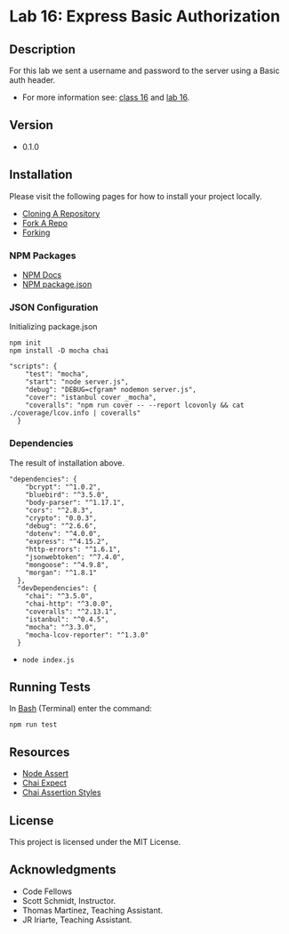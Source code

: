 # Lab 16: Express Basic Authorization

## Description
For this lab we sent a username and password to the server using a Basic auth header.

* For more information see: [class 16](https://github.com/codefellows/seattle-javascript-401d15/tree/master/class-16-express-basic-auth) and [lab 16](https://github.com/codefellows-seattle-javascript-401d15/lab-16-express-basic-auth).

## Version
* 0.1.0

## Installation
Please visit the following pages for how to install your project locally.

* [Cloning A Repository](https://help.github.com/articles/cloning-a-repository/)
* [Fork A Repo](https://help.github.com/articles/fork-a-repo/)
* [Forking](https://guides.github.com/activities/forking/)

### NPM Packages
* [NPM Docs](https://docs.npmjs.com)
* [NPM package.json](https://docs.npmjs.com/files/package.json)

### JSON Configuration
Initializing package.json
```npm install
npm init
npm install -D mocha chai
```

```scripts
"scripts": {
    "test": "mocha",
    "start": "node server.js",
    "debug": "DEBUG=cfgram* nodemon server.js",
    "cover": "istanbul cover _mocha",
    "coveralls": "npm run cover -- --report lcovonly && cat ./coverage/lcov.info | coveralls"
  }
```

### Dependencies
The result of installation above.

```npm result
"dependencies": {
    "bcrypt": "^1.0.2",
    "bluebird": "^3.5.0",
    "body-parser": "^1.17.1",
    "cors": "^2.8.3",
    "crypto": "0.0.3",
    "debug": "^2.6.6",
    "dotenv": "^4.0.0",
    "express": "^4.15.2",
    "http-errors": "^1.6.1",
    "jsonwebtoken": "^7.4.0",
    "mongoose": "^4.9.8",
    "morgan": "^1.8.1"
  },
  "devDependencies": {
    "chai": "^3.5.0",
    "chai-http": "^3.0.0",
    "coveralls": "^2.13.1",
    "istanbul": "^0.4.5",
    "mocha": "^3.3.0",
    "mocha-lcov-reporter": "^1.3.0"
  }
```
* `node index.js`

## Running Tests
In [Bash](https://en.wikipedia.org/wiki/Bash_(Unix_shell)) (Terminal) enter the command:

```testing
npm run test
```

## Resources

* [Node Assert](https://nodejs.org/api/assert.html)
* [Chai Expect](http://chaijs.com/api/bdd/)
* [Chai Assertion Styles](http://chaijs.com/guide/styles/#expect)

## License

This project is licensed under the MIT License.

## Acknowledgments
* Code Fellows
* Scott Schmidt, Instructor.
* Thomas Martinez, Teaching Assistant.
* JR Iriarte, Teaching Assistant.
